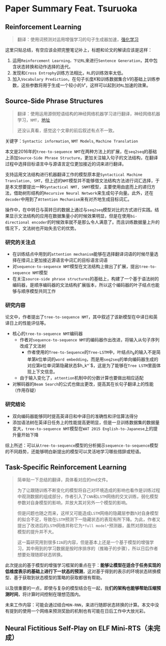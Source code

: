 # Paper Summary Feat. Tsuruoka

## Reinforcement Learning

> 翻译：使用词预测对运用增强学习的句子生成器加速，[强化学习](https://blog.csdn.net/coffee_cream/article/details/57085729)

这里只贴总结，有空应该会把完整笔记补上，标题和论文的解读应该是这样：

1. 运用`Reinforcement Learning，下记RL`来进行`Sentence Generation`，其中包含状态转换和动作选择的迭代。
2. 发现和`Cross Entrophy`训练方法相比，`RL`的训练效率太低。
3. 加入`Vocabulary Prediction`，在句子长度$K$和训练数据集合$V$的基础上训练参数，这些参数将用于生成一个较小的$V'$，这样可以起到对`RL`加速的效果。

## Source-Side Phrase Structures

> 翻译：使用运用源侧短语结构的神经网络机器学习进行翻译，神经网络机器学习，`NMT`，[地址](https://blog.csdn.net/antkillerfarm/article/details/77633782)
>
> 还没认真看，感觉这个文章的前后叙述有点不一致。

关键字：`Syntactic information`, `NMT Models`, `Machine Translation`

本文是2016年的`tree-to-sequence NMT`在两种方法上的扩展，在`seq2seq`的基础上添加`Source-Side Phrase Structure`，更加关注输入句子的文法结构，在翻译过程中选择目标语言中与源语言定位更加接近的词来进行翻译。

支持运用文法结构进行机器翻译工作的模型原本是`Syntactical Machine Translation, SMT`，但上述的`NMT`模型并不能够借文法结构方法进行词汇选择，于是本文想要提出一种`Syntactical NMT, SNMT`模型，主要使用由底而上的递归方法，借助树形结构的`Recursive Neural Network`来生成句子向量。此外，还在`decoder`中用到了`Attention Mechanism`来有对齐地生成目标词汇。

操作中，在中转日与英转日的数据上通过与`seq2seq`模型对比的方式进行实践。结果显示文法结构的应用在数据集量小的时候效果明显，但是在使用`bi-directional encoder`的时候效率就不是那么令人满意了。而且训练数据量上升的情况下，文法树也开始失去它的优势。

### 研究的关注点

- 在训练结点中用到的`attention mechanism`能够在选择翻译词语的时候尽量选择在措词上更加接近源语言中词汇的目标语言词语
- 对`sequence-to-sequence NMT`模型在文法结构上做出了扩展，提出`tree-to-sequence NMT`模型
- 在关注`source-side phrase structures`的基础上，构建了一个基于语法树的编码器，是顺序编码器的文法结构扩展版本，所以这个编码器的叶子结点也能够与顺序模型共同工作

### 研究内容

论文中，作者提出了`tree-to-sequence NMT`，其中叙述了该新模型在中译日和英译日上的性能评估等。

- 核心的`tree-to-sequence NMT`编码器
  - 作者对`sequence-to-sequence NMT`的编码器作出改进，将输入从句子序列改成了文法树
    - 作者使用的`Tree-to-Sequence`的`Tree-LSTM`中，叶结点$h_k$的输入不是简单第$k$位单词的`word embedding`，而是用`seq2seq`的单向编码器生成的对应第$k$位单词第隐藏状态$h_k^`$，这是为了能够在`Tree LSTM`里面体现上下文信息。
  - 由于输入变化了，`attention`机制中的分数计算也要做出相应适配
- 对解码器的`Beam Search`的公式也做出更改，提高其在长句子翻译上的性能（作用存疑）

### 研究结论

- 双向编码器能够同时提高英译日和中译日的准确性和评估算法得分
- 添加语法树在英译日任务上的性能提高更明显，但是一旦训练数据集的数据量变大，`tree-to-sequence NMT`模型在`WAT 2015 English-to-Japanese`上的提升量开始下降

综上所述：可以从`tree-to-sequence`模型的分析揭示`sequence-to-sequence`模型的不同趋势，还能够明白新提出的模型可以灵活地学习哪些措辞或短语。

## Task-Specific Reinforcement Learning

> 简单贴一下总结的翻译，具体看对应的md文件。
>
> 为了让跟随训练不断变化的模型将自己对环境造成的影响也看作是训练过程中观测数据的组成部分，作者引入了`CNN`和`LSTM`网络的交叉训练，弱化模型参数对自身模型的影响，并放大其对另外一个模型的影响。
>
> 但是问题也随之而来，这样又可能造成`LSTM`网络的隐藏层参数$h$对自身模型的拟合不足，导致在`LSTM`预测下一隐藏状态的表现有所下降。为此，作者又提出了改进后的`LSTM`网络并称它为`*full model*`预测器，虽然对原始提出模型的提升并不大。
>
> 这一篇研究用到很多`I2A`的内容，但是基本上还是一个基于模型的增强学习，其中用到的学习数据是按时序排序的（推箱子的步骤），所以日后作者想要处理随即状态转换。

此次提出的基于模型的增强学习框架的重点在于：**能够让模型在适合于任务实现的低维度表示的基础上进行下一状态的预测**，这对基于得到的表示的环境状态转换模型、基于获取到状态模型的策略的获取都很有帮助。

以及很重要的一点，即使与复杂的模型结合在一起，我**们的架构也能够帮助压缩预测时间**，将计算时间控制在理想范围内。

未来工作内容：可能会通过结合`MDN-RNN`，来进行随即状态转换的计算。本文中没有提到的使用一个网络来预测奖励的机制也有可能在日后工作中大放光彩。

## Neural Fictitious Self-Play on ELF Mini-RTS（未完成）

